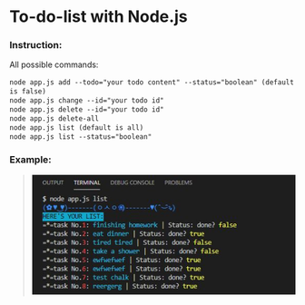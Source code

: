# To-do-list with Node.js


### Instruction:
All possible commands:
```
node app.js add --todo="your todo content" --status="boolean" (default is false) 
node app.js change --id="your todo id"
node app.js delete --id="your todo id"
node app.js delete-all
node app.js list (default is all)
node app.js list --status="boolean" 
```
### Example:
>![](example.JPG)

